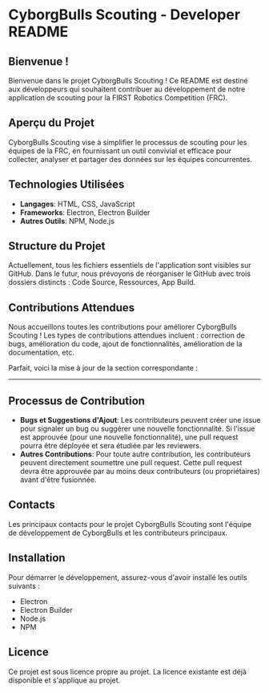 # CyborgBulls Scouting - Developer README

## Bienvenue !

Bienvenue dans le projet CyborgBulls Scouting ! Ce README est destiné aux développeurs qui souhaitent contribuer au développement de notre application de scouting pour la FIRST Robotics Competition (FRC).

## Aperçu du Projet

CyborgBulls Scouting vise à simplifier le processus de scouting pour les équipes de la FRC, en fournissant un outil convivial et efficace pour collecter, analyser et partager des données sur les équipes concurrentes.

## Technologies Utilisées

- **Langages**: HTML, CSS, JavaScript
- **Frameworks**: Electron, Electron Builder
- **Autres Outils**: NPM, Node.js

## Structure du Projet

Actuellement, tous les fichiers essentiels de l'application sont visibles sur GitHub. Dans le futur, nous prévoyons de réorganiser le GitHub avec trois dossiers distincts : Code Source, Ressources, App Build.

## Contributions Attendues

Nous accueillons toutes les contributions pour améliorer CyborgBulls Scouting ! Les types de contributions attendues incluent : correction de bugs, amélioration du code, ajout de fonctionnalités, amélioration de la documentation, etc.

Parfait, voici la mise à jour de la section correspondante :

---

## Processus de Contribution

- **Bugs et Suggestions d'Ajout**: Les contributeurs peuvent créer une issue pour signaler un bug ou suggérer une nouvelle fonctionnalité. Si l'issue est approuvée (pour une nouvelle fonctionnalité), une pull request pourra être déployée et sera étudiée par les reviewers.
- **Autres Contributions**: Pour toute autre contribution, les contributeurs peuvent directement soumettre une pull request. Cette pull request devra être approuvée par au moins deux contributeurs (ou propriétaires) avant d'être fusionnée.


## Contacts

Les principaux contacts pour le projet CyborgBulls Scouting sont l'équipe de développement de CyborgBulls et les contributeurs principaux.

## Installation

Pour démarrer le développement, assurez-vous d'avoir installé les outils suivants :

- Electron
- Electron Builder
- Node.js
- NPM

## Licence

Ce projet est sous licence propre au projet. La licence existante est déjà disponible et s'applique au projet.
